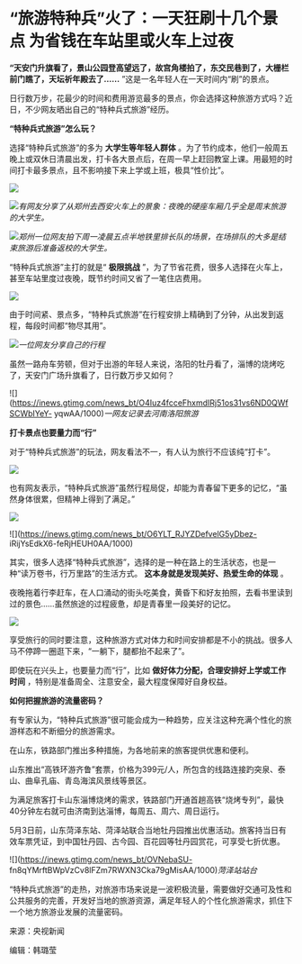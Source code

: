 # “旅游特种兵”火了：一天狂刷十几个景点 为省钱在车站里或火车上过夜

**“天安门升旗看了，景山公园登高望远了，故宫角楼拍了，东交民巷到了，大栅栏前门瞧了，天坛祈年殿去了……** ”这是一名年轻人在一天时间内“刷”的景点。

日行数万步，花最少的时间和费用游览最多的景点，你会选择这种旅游方式吗？近日，不少网友晒出自己的“特种兵式旅游”经历。

**“特种兵式旅游”怎么玩？**

选择“特种兵式旅游”的多为 **大学生等年轻人群体**
。为了节约成本，他们一般周五晚上或双休日清晨出发，打卡各大景点后，在周一早上赶回教室上课。用最短的时间打卡最多景点，且不影响接下来上学或上班，极具“性价比”。

![](https://inews.gtimg.com/news_bt/O21dXC7XVD8dYdzmPklwATM1Y9bVi9fXu3ObAwBToLqs0AA/1000)

![](https://inews.gtimg.com/news_bt/OiRbXq07MxGqfqh381y7XmUS5PWoJj-i4wmggLmBOE_KkAA/1000)_有网友分享了从郑州去西安火车上的景象：夜晚的硬座车厢几乎全是周末旅游的大学生。_

![](https://inews.gtimg.com/news_bt/ONfu1I_FP4iy4rzLljfDy5ZI-s3afYH2Vi3W4sjJNraNQAA/1000)_郑州一位网友拍下周一凌晨五点半地铁里排长队的场景，在场排队的大多是结束旅游后准备返校的大学生。_

“特种兵式旅游”主打的就是“ **极限挑战** ”，为了节省花费，很多人选择在火车上，甚至车站里度过夜晚，既节约时间又省了一笔住店费用。

![](https://inews.gtimg.com/news_bt/O_sxs8ZzPYfBxAT5cJvXAcw1N7uPU6guX6Jt2NTleIUGkAA/1000)

由于时间紧、景点多，“特种兵式旅游”在行程安排上精确到了分钟，从出发到返程，每段时间都“物尽其用”。

![](https://inews.gtimg.com/news_bt/O0LQDTiylJr2pe5m0d6XQgQuRe2uB8QEQ12LsHBXuN7TkAA/1000)_一位网友分享自己的行程_

虽然一路舟车劳顿，但对于出游的年轻人来说，洛阳的牡丹看了，淄博的烧烤吃了，天安门广场升旗看了，日行数万步又如何？

![](https://inews.gtimg.com/news_bt/O4Iuz4fcceFhxmdIRj51os31vs6ND0QWfSCWbIYeY-
yqwAA/1000)_一网友记录去河南洛阳旅游_

**打卡景点也要量力而“行”**

对于“特种兵式旅游”的玩法，网友看法不一，有人认为旅行不应该纯“打卡”。

![](https://inews.gtimg.com/news_bt/O1brMtKVxyk4CKAVZhdb3GuC820oe1vY9CxK21sUjoA2wAA/1000)

也有网友表示，“特种兵式旅游”虽然行程局促，却能为青春留下更多的记忆，“虽然身体很累，但精神上得到了满足。”

![](https://inews.gtimg.com/news_bt/Ozb1u3-w2_UIvmfwX0ijhZIuZkLy5hkDoe7Jl2PG11grwAA/1000)

![](https://inews.gtimg.com/news_bt/O6YLT_RJYZDefvelG5yDbez-
iRijYsEdkX6-feRjHEUH0AA/1000)

其实，很多人选择“特种兵式旅游”，选择的是一种在路上的生活状态，也是一种“读万卷书，行万里路”的生活方式。 **这本身就是发现美好、热爱生命的体现** 。

夜晚拖着行李赶车，在人口涌动的街头吃美食，黄昏下和好友拍照，去看书里读到过的景色……虽然旅途的过程疲惫，却是青春里一段美好的记忆。

![](https://inews.gtimg.com/news_bt/OrmpAlcdQOKr4PjEOa61P2bUuYEPzb6MP96UyeNvoVqJsAA/1000)

享受旅行的同时要注意，这种旅游方式对体力和时间安排都是不小的挑战。很多人马不停蹄一圈逛下来，“一躺下，腿都抬不起来了”。

即使玩在兴头上，也要量力而“行”，比如 **做好体力分配，合理安排好上学或工作时间** ，特别是准备周全、注意安全，最大程度保障好自身权益。

**如何把握旅游的流量密码？**

有专家认为，“特种兵式旅游”很可能会成为一种趋势，应关注这种充满个性化的旅游样态和不断细分的旅游需求。

在山东，铁路部门推出多种措施，为各地前来的旅客提供优惠和便利。

山东推出“高铁环游齐鲁”套票，价格为399元/人，所包含的线路连接趵突泉、泰山、曲阜孔庙、青岛海滨风景线等景区。

为满足旅客打卡山东淄博烧烤的需求，铁路部门开通首趟高铁“烧烤专列”，最快40分钟左右就可由济南到达淄博，每周五、周六、周日运行。

5月3日前，山东菏泽东站、菏泽站联合当地牡丹园推出优惠活动。旅客持当日有效车票凭证，到中国牡丹园、古今园、百花园等牡丹园赏花，可享受七折优惠。

![](https://inews.gtimg.com/news_bt/OVNebaSU-
fn8qYMrftBWpVzCv8lFZm7RWXN3Cka79gMisAA/1000)_菏泽站站台_

“特种兵式旅游”的走热，对旅游市场来说是一波积极流量，需要做好交通可及性和公共服务的完善，开发好当地的旅游资源，满足年轻人的个性化旅游需求，抓住下一个地方旅游业发展的流量密码。

来源：央视新闻

编辑：韩璐莹

